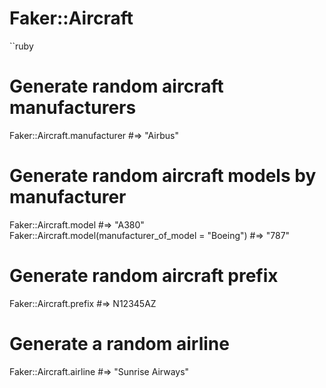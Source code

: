 # Faker::Aircraft

``ruby
# Generate random aircraft manufacturers
Faker::Aircraft.manufacturer #=> "Airbus"

# Generate random aircraft models by manufacturer
Faker::Aircraft.model #=> "A380"
Faker::Aircraft.model(manufacturer_of_model = "Boeing") #=> "787"

# Generate random aircraft prefix
Faker::Aircraft.prefix #=> N12345AZ

# Generate a random airline
Faker::Aircraft.airline #=> "Sunrise Airways"
```
